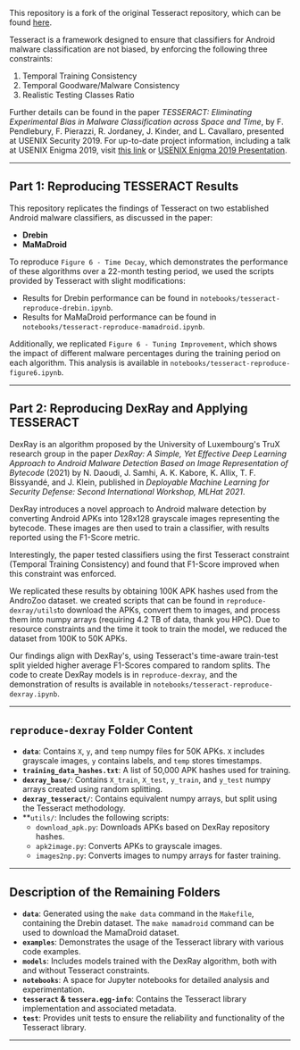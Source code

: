 This repository is a fork of the original Tesseract repository, which can be found [here](https://github.com/s2labres/tesseract-ml-release?tab=readme-ov-file).

Tesseract is a framework designed to ensure that classifiers for Android malware classification are not biased, by enforcing the following three constraints:

1. Temporal Training Consistency  
2. Temporal Goodware/Malware Consistency  
3. Realistic Testing Classes Ratio  

Further details can be found in the paper *TESSERACT: Eliminating Experimental Bias in Malware Classification across Space and Time*, by F. Pendlebury, F. Pierazzi, R. Jordaney, J. Kinder, and L. Cavallaro, presented at USENIX Security 2019. For up-to-date project information, including a talk at USENIX Enigma 2019, visit [this link](https://s2lab.cs.ucl.ac.uk/projects/tesseract) or [USENIX Enigma 2019 Presentation](https://www.usenix.org/conference/enigma2019/presentation/cavallaro).

---

## Part 1: Reproducing TESSERACT Results

This repository replicates the findings of Tesseract on two established Android malware classifiers, as discussed in the paper:

- **Drebin**  
- **MaMaDroid**

To reproduce `Figure 6 - Time Decay`, which demonstrates the performance of these algorithms over a 22-month testing period, we used the scripts provided by Tesseract with slight modifications:  
- Results for Drebin performance can be found in `notebooks/tesseract-reproduce-drebin.ipynb`.  
- Results for MaMaDroid performance can be found in `notebooks/tesseract-reproduce-mamadroid.ipynb`.  

Additionally, we replicated `Figure 6 - Tuning Improvement`, which shows the impact of different malware percentages during the training period on each algorithm. This analysis is available in `notebooks/tesseract-reproduce-figure6.ipynb`.

---

## Part 2: Reproducing DexRay and Applying TESSERACT  

DexRay is an algorithm proposed by the University of Luxembourg's TruX research group in the paper *DexRay: A Simple, Yet Effective Deep Learning Approach to Android Malware Detection Based on Image Representation of Bytecode* (2021) by N. Daoudi, J. Samhi, A. K. Kabore, K. Allix, T. F. Bissyandé, and J. Klein, published in *Deployable Machine Learning for Security Defense: Second International Workshop, MLHat 2021*.  

DexRay introduces a novel approach to Android malware detection by converting Android APKs into 128x128 grayscale images representing the bytecode. These images are then used to train a classifier, with results reported using the F1-Score metric.  

Interestingly, the paper tested classifiers using the first Tesseract constraint (Temporal Training Consistency) and found that F1-Score improved when this constraint was enforced.  

We replicated these results by obtaining 100K APK hashes used from the AndroZoo dataset. we created scripts that can be found in `reproduce-dexray/utils`to download the APKs, convert them to images, and process them into numpy arrays (requiring 4.2 TB of data, thank you HPC). Due to resource constraints and the time it took to train the model, we reduced the dataset from 100K to 50K APKs.  

Our findings align with DexRay's, using Tesseract's time-aware train-test split yielded higher average F1-Scores compared to random splits. The code to create DexRay models is in `reproduce-dexray`, and the demonstration of results is available in `notebooks/tesseract-reproduce-dexray.ipynb`.

---

## `reproduce-dexray` Folder Content

- **`data`**: Contains `X`, `y`, and `temp` numpy files for 50K APKs. `X` includes grayscale images, `y` contains labels, and `temp` stores timestamps.  
- **`training_data_hashes.txt`**: A list of 50,000 APK hashes used for training.  
- **`dexray_base/`**: Contains `X_train`, `X_test`, `y_train`, and `y_test` numpy arrays created using random splitting.  
- **`dexray_tesseract/`**: Contains equivalent numpy arrays, but split using the Tesseract methodology.  
- **`utils/`: Includes the following scripts:  
  - `download_apk.py`: Downloads APKs based on DexRay repository hashes.  
  - `apk2image.py`: Converts APKs to grayscale images.  
  - `images2np.py`: Converts images to numpy arrays for faster training.  

---

## Description of the Remaining Folders

- **`data`**: Generated using the `make data` command in the `Makefile`, containing the Drebin dataset. The `make mamadroid` command can be used to download the MamaDroid dataset.  
- **`examples`**: Demonstrates the usage of the Tesseract library with various code examples.  
- **`models`**: Includes models trained with the DexRay algorithm, both with and without Tesseract constraints.  
- **`notebooks`**: A space for Jupyter notebooks for detailed analysis and experimentation.  
- **`tesseract` & `tessera.egg-info`**: Contains the Tesseract library implementation and associated metadata.  
- **`test`**: Provides unit tests to ensure the reliability and functionality of the Tesseract library.  

--- 